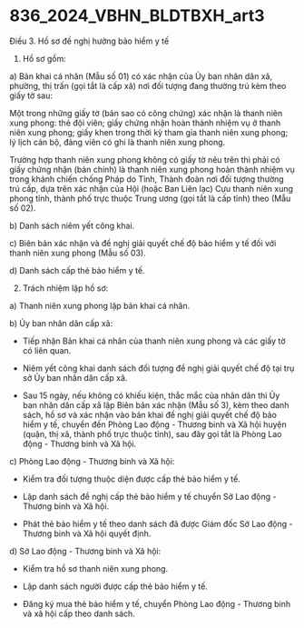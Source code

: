 # 836_2024_VBHN_BLDTBXH_art3

Điều 3. Hồ sơ đề nghị hưởng bảo hiểm y tế

1. Hồ sơ gồm:

a) Bản khai cá nhân (Mẫu số 01) có xác nhận của Ủy ban nhân dân xã, phường, thị trấn (gọi tắt là cấp xã) nơi đối tượng đang thường trú kèm theo giấy tờ sau:

Một trong những giấy tờ (bản sao có công chứng) xác nhận là thanh niên xung phong: thẻ đội viên; giấy chứng nhận hoàn thành nhiệm vụ ở thanh niên xung phong; giấy khen trong thời kỳ tham gia thanh niên xung phong; lý lịch cán bộ, đảng viên có ghi là thanh niên xung phong.

Trường hợp thanh niên xung phong không có giấy tờ nêu trên thì phải có giấy chứng nhận (bản chính) là thanh niên xung phong hoàn thành nhiệm vụ trong khánh chiến chống Pháp do Tỉnh, Thành đoàn nơi đối tượng thường trú cấp, dựa trên xác nhận của Hội (hoặc Ban Liên lạc) Cựu thanh niên xung phong tỉnh, thành phố trực thuộc Trung ương (gọi tắt là cấp tỉnh) theo (Mẫu số 02).

b) Danh sách niêm yết công khai.

c) Biên bản xác nhận và đề nghị giải quyết chế độ bảo hiểm y tế đối với thanh niên xung phong (Mẫu số 03).

d) Danh sách cấp thẻ bảo hiểm y tế.

2. Trách nhiệm lập hồ sơ:

a) Thanh niên xung phong lập bản khai cá nhân.

b) Ủy ban nhân dân cấp xã:

- Tiếp nhận Bản khai cá nhân của thanh niên xung phong và các giấy tờ có liên quan.

- Niêm yết công khai danh sách đối tượng đề nghị giải quyết chế độ tại trụ sở Ủy ban nhân dân cấp xã.

- Sau 15 ngày, nếu không có khiếu kiện, thắc mắc của nhân dân thì Ủy ban nhân dân cấp xã lập Biên bản xác nhận (Mẫu số 3), kèm theo danh sách, hồ sơ và xác nhận vào bản khai đề nghị giải quyết chế độ bảo hiểm y tế, chuyển đến Phòng Lao động - Thương binh và Xã hội huyện (quận, thị xã, thành phố trực thuộc tỉnh), sau đây gọi tắt là Phòng Lao động - Thương binh và Xã hội.

c) Phòng Lao động - Thương binh và Xã hội:

- Kiểm tra đối tượng thuộc diện được cấp thẻ bảo hiểm y tế.

- Lập danh sách đề nghị cấp thẻ bảo hiểm y tế chuyển Sở Lao động - Thương binh và Xã hội.

- Phát thẻ bảo hiểm y tế theo danh sách đã được Giám đốc Sở Lao động - Thương binh và Xã hội quyết định.

d) Sở Lao động - Thương binh và Xã hội:

- Kiểm tra hồ sơ thanh niên xung phong.

- Lập danh sách người được cấp thẻ bảo hiểm y tế.

- Đăng ký mua thẻ bảo hiểm y tế, chuyển Phòng Lao động - Thương binh và xã hội cấp theo danh sách.